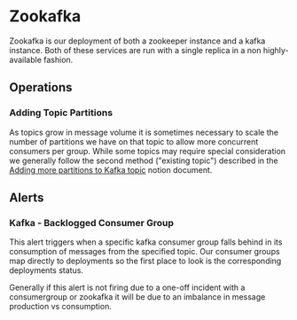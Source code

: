 # Zookafka

Zookafka is our deployment of both a zookeeper instance and a kafka instance. Both of these services are run with a single replica in a non highly-available fashion.

## Operations

### Adding Topic Partitions

As topics grow in message volume it is sometimes necessary to scale the number of partitions we have on that topic to allow more concurrent consumers per group. While some topics may require special consideration we generally follow the second method ("existing topic") described in the [Adding more partitions to Kafka topic](https://www.notion.so/sentry/Adding-more-partitions-to-Kafka-topic-108182e92973417c9f01a34279c6fc84) notion document.

## Alerts

### Kafka - Backlogged Consumer Group

This alert triggers when a specific kafka consumer group falls behind in its consumption of messages from the specified topic. Our consumer groups map directly to deployments so the first place to look is the corresponding deployments status.

Generally if this alert is not firing due to a one-off incident with a consumergroup or zookafka it will be due to an imbalance in message production vs consumption.

